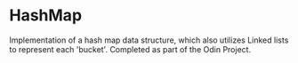 # HashMap

Implementation of a hash map data structure, which also utilizes Linked lists to represent each 'bucket'. Completed as part of the Odin Project.
